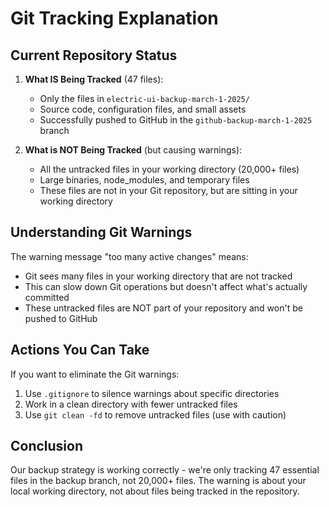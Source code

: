 # Git Tracking Explanation

## Current Repository Status

1. **What IS Being Tracked** (47 files):
   - Only the files in `electric-ui-backup-march-1-2025/`
   - Source code, configuration files, and small assets
   - Successfully pushed to GitHub in the `github-backup-march-1-2025` branch

2. **What is NOT Being Tracked** (but causing warnings):
   - All the untracked files in your working directory (20,000+ files)
   - Large binaries, node_modules, and temporary files
   - These files are not in your Git repository, but are sitting in your working directory

## Understanding Git Warnings

The warning message "too many active changes" means:
- Git sees many files in your working directory that are not tracked
- This can slow down Git operations but doesn't affect what's actually committed
- These untracked files are NOT part of your repository and won't be pushed to GitHub

## Actions You Can Take

If you want to eliminate the Git warnings:
1. Use `.gitignore` to silence warnings about specific directories
2. Work in a clean directory with fewer untracked files
3. Use `git clean -fd` to remove untracked files (use with caution)

## Conclusion

Our backup strategy is working correctly - we're only tracking 47 essential files in the backup branch, not 20,000+ files. The warning is about your local working directory, not about files being tracked in the repository.
